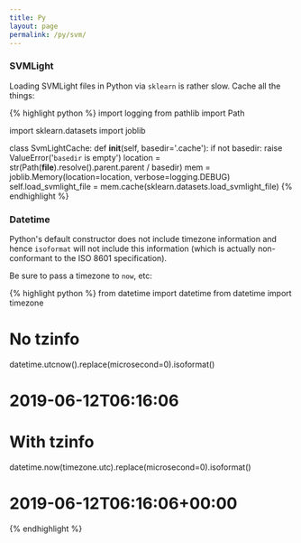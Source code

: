 ```yaml
---
title: Py
layout: page
permalink: /py/svm/
---
```


### SVMLight

Loading SVMLight files in Python via `sklearn` is rather slow. Cache all the things:

{% highlight python %}
import logging
from pathlib import Path

import sklearn.datasets
import joblib

class SvmLightCache:
    def __init__(self, basedir='.cache'):
        if not basedir:
            raise ValueError('`basedir` is empty')
        location = str(Path(__file__).resolve().parent.parent / basedir)
        mem = joblib.Memory(location=location, verbose=logging.DEBUG)
        self.load_svmlight_file = mem.cache(sklearn.datasets.load_svmlight_file)
{% endhighlight %}


### Datetime

Python's default constructor does not include timezone information and hence
`isoformat` will not include this information (which is actually non-conformant
to the ISO 8601 specification).

Be sure to pass a timezone to `now`, etc:

{% highlight python %}
from datetime import datetime
from datetime import timezone

# No tzinfo
datetime.utcnow().replace(microsecond=0).isoformat()
# 2019-06-12T06:16:06

# With tzinfo
datetime.now(timezone.utc).replace(microsecond=0).isoformat()
# 2019-06-12T06:16:06+00:00
{% endhighlight %}
